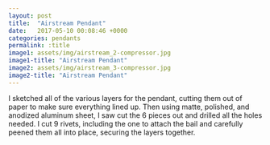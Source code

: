 ```yaml
---
layout: post
title:  "Airstream Pendant"
date:   2017-05-10 00:08:46 +0000
categories: pendants
permalink: :title
image1: assets/img/airstream_2-compressor.jpg
image1-title: "Airstream Pendant"
image2: assets/img/airstream_3-compressor.jpg
image2-title: "Airstream Pendant"
---
```

I sketched all of the various layers for the pendant, cutting them out of paper to make sure everything lined up. Then using matte, polished, and anodized aluminum sheet, I saw cut the 6 pieces out and drilled all the holes needed. I cut 9 rivets, including the one to attach the bail and carefully peened them all into place, securing the layers together.